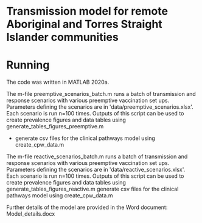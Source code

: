 # Transmission model for remote Aboriginal and Torres Straight Islander communities

# Running

The code was written in MATLAB 2020a.

The m-file preemptive_scenarios_batch.m runs a batch of transmission and response scenarios with various preemptive vaccination set ups. Parameters defining the scenarios are in 'data/preemptive_scenarios.xlsx'. Each scenario is run n=100 times. Outputs of this script can be used to create prevalence figures and data tables using generate_tables_figures_preemptive.m 
- generate csv files for the clinical pathways model using create_cpw_data.m

The m-file reactive_scenarios_batch.m runs a batch of transmission and response scenarios with various preemptive vaccination set ups. Parameters defining the scenarios are in 'data/reactive_scenarios.xlsx'. Each scenario is run n=100 times. Outputs of this script can be used to create prevalence figures and data tables using generate_tables_figures_reactive.m  generate csv files for the clinical pathways model using create_cpw_data.m 

Further details of the model are provided in the Word document: Model_details.docx

